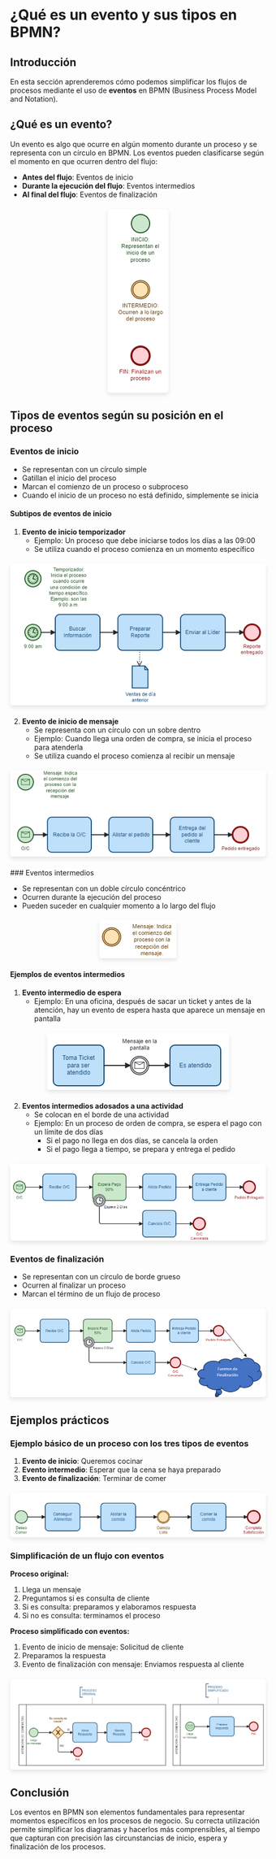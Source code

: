 
# ¿Qué es un evento y sus tipos en BPMN?

## Introducción

En esta sección aprenderemos cómo podemos simplificar los flujos de procesos mediante el uso de **eventos** en BPMN (Business Process Model and Notation).

## ¿Qué es un evento?

Un evento es algo que ocurre en algún momento durante un proceso y se representa con un círculo en BPMN. Los eventos pueden clasificarse según el momento en que ocurren dentro del flujo:

- **Antes del flujo**: Eventos de inicio
- **Durante la ejecución del flujo**: Eventos intermedios
- **Al final del flujo**: Eventos de finalización

<div style="text-align: center; margin: 20px 0;">
  <img src="../images/07-1-que-es-un-evento.png" alt="Tipos de eventos según posición" style="max-width: 100%; height: auto; border-radius: 5px; box-shadow: 0 4px 8px rgba(0,0,0,0.1);">
</div>

## Tipos de eventos según su posición en el proceso

### Eventos de inicio

- Se representan con un círculo simple
- Gatillan el inicio del proceso
- Marcan el comienzo de un proceso o subproceso
- Cuando el inicio de un proceso no está definido, simplemente se inicia

#### Subtipos de eventos de inicio

1. **Evento de inicio temporizador**
   - Ejemplo: Un proceso que debe iniciarse todos los días a las 09:00
   - Se utiliza cuando el proceso comienza en un momento específico

<div style="text-align: center; margin: 20px 0;">
  <img src="../images/07-1-evento-inicio-temporizador.png" alt="Evento inicio temporizador" style="max-width: 100%; height: auto; border-radius: 5px; box-shadow: 0 4px 8px rgba(0,0,0,0.1);">
</div>

2. **Evento de inicio de mensaje**
   - Se representa con un círculo con un sobre dentro
   - Ejemplo: Cuando llega una orden de compra, se inicia el proceso para atenderla
   - Se utiliza cuando el proceso comienza al recibir un mensaje

<div style="text-align: center; margin: 20px 0;">
  <img src="../images/07-2-evento-inicio-mensaje.png" alt="Evento inicio mensaje" style="max-width: 100%; height: auto; border-radius: 5px; box-shadow: 0 4px 8px rgba(0,0,0,0.1);">
</div>
### Eventos intermedios

- Se representan con un doble círculo concéntrico
- Ocurren durante la ejecución del proceso
- Pueden suceder en cualquier momento a lo largo del flujo

<div style="text-align: center; margin: 20px 0;">
  <img src="../images/07-2-evento-intermedio.png" alt="Eventos intermedios" style="max-width: 100%; height: auto; border-radius: 5px; box-shadow: 0 4px 8px rgba(0,0,0,0.1);">
</div>

#### Ejemplos de eventos intermedios

1. **Evento intermedio de espera**
   - Ejemplo: En una oficina, después de sacar un ticket y antes de la atención, hay un evento de espera hasta que aparece un mensaje en pantalla

<div style="text-align: center; margin: 20px 0;">
  <img src="../images/07-2-evento-intermedio-espera.png" alt="Evento intermedio espera" style="max-width: 100%; height: auto; border-radius: 5px; box-shadow: 0 4px 8px rgba(0,0,0,0.1);">
</div>   

2. **Eventos intermedios adosados a una actividad**
   - Se colocan en el borde de una actividad
   - Ejemplo: En un proceso de orden de compra, se espera el pago con un límite de dos días
     - Si el pago no llega en dos días, se cancela la orden
     - Si el pago llega a tiempo, se prepara y entrega el pedido

<div style="text-align: center; margin: 20px 0;">
  <img src="../images/07-2-evento-intermedio-adosado-actividad.png" alt="Evento intermedio en lindero de actividad" style="max-width: 100%; height: auto; border-radius: 5px; box-shadow: 0 4px 8px rgba(0,0,0,0.1);">
</div>    

### Eventos de finalización

- Se representan con un círculo de borde grueso
- Ocurren al finalizar un proceso
- Marcan el término de un flujo de proceso

<div style="text-align: center; margin: 20px 0;">
  <img src="../images/07-2-evento-finalizacion.png" alt="Eventos de finalización" style="max-width: 100%; height: auto; border-radius: 5px; box-shadow: 0 4px 8px rgba(0,0,0,0.1);">
</div>

## Ejemplos prácticos

### Ejemplo básico de un proceso con los tres tipos de eventos

1. **Evento de inicio**: Queremos cocinar
2. **Evento intermedio**: Esperar que la cena se haya preparado
3. **Evento de finalización**: Terminar de comer

<div style="text-align: center; margin: 20px 0;">
  <img src="../images/07-3-ejemplo-practico1.png" alt="Proceso básico con eventos" style="max-width: 100%; height: auto; border-radius: 5px; box-shadow: 0 4px 8px rgba(0,0,0,0.1);">
</div>

### Simplificación de un flujo con eventos

**Proceso original:**
1. Llega un mensaje
2. Preguntamos si es consulta de cliente
3. Si es consulta: preparamos y elaboramos respuesta
4. Si no es consulta: terminamos el proceso

**Proceso simplificado con eventos:**
1. Evento de inicio de mensaje: Solicitud de cliente
2. Preparamos la respuesta
3. Evento de finalización con mensaje: Enviamos respuesta al cliente

<div style="text-align: center; margin: 20px 0;">
  <img src="../images/07-3-ejemplo-practico-2.png" alt="Proceso simplificado con eventos" style="max-width: 100%; height: auto; border-radius: 5px; box-shadow: 0 4px 8px rgba(0,0,0,0.1);">
</div>

## Conclusión

Los eventos en BPMN son elementos fundamentales para representar momentos específicos en los procesos de negocio. Su correcta utilización permite simplificar los diagramas y hacerlos más comprensibles, al tiempo que capturan con precisión las circunstancias de inicio, espera y finalización de los procesos.
